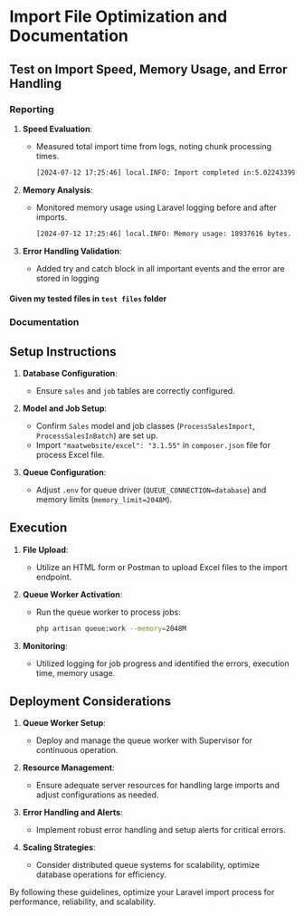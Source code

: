 # Import File Optimization and Documentation

## Test on Import Speed, Memory Usage, and Error Handling

### Reporting

1. **Speed Evaluation**:
   - Measured total import time from logs, noting chunk processing times.
     ```sh
     [2024-07-12 17:25:46] local.INFO: Import completed in:5.0224339962006seconds. 
     ```

2. **Memory Analysis**:
   - Monitored memory usage using Laravel logging before and after imports.
     ```sh
     [2024-07-12 17:25:46] local.INFO: Memory usage: 18937616 bytes.
     ```

3. **Error Handling Validation**:
   - Added try and catch block in all important events and the error are stored in logging

#### Given my tested files in `test files` folder

### Documentation

## Setup Instructions

1. **Database Configuration**:
   - Ensure `sales` and `job` tables are correctly configured.

2. **Model and Job Setup**:
   - Confirm `Sales` model and job classes (`ProcessSalesImport`, `ProcessSalesInBatch`) are set up.
   - Import `"maatwebsite/excel": "3.1.55"` in `composer.json` file for process Excel file.

3. **Queue Configuration**:
   - Adjust `.env` for queue driver (`QUEUE_CONNECTION=database`) and memory limits (`memory_limit=2048M`).

## Execution

1. **File Upload**:
   - Utilize an HTML form or Postman to upload Excel files to the import endpoint.

2. **Queue Worker Activation**:
   - Run the queue worker to process jobs:
     ```sh
     php artisan queue:work --memory=2048M
     ```

3. **Monitoring**:
   - Utilized logging for job progress and identified the errors, execution time, memory usage.

## Deployment Considerations

1. **Queue Worker Setup**:
   - Deploy and manage the queue worker with Supervisor for continuous operation.

2. **Resource Management**:
   - Ensure adequate server resources for handling large imports and adjust configurations as needed.

3. **Error Handling and Alerts**:
   - Implement robust error handling and setup alerts for critical errors.

4. **Scaling Strategies**:
   - Consider distributed queue systems for scalability, optimize database operations for efficiency.

By following these guidelines, optimize your Laravel import process for performance, reliability, and scalability.
